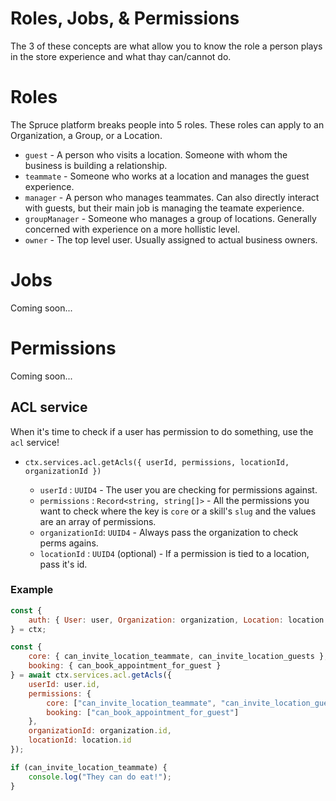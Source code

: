 # Roles, Jobs, & Permissions

The 3 of these concepts are what allow you to know the role a person plays in the store experience and what thay can/cannot do.

# Roles

The Spruce platform breaks people into 5 roles. These roles can apply to an Organization, a Group, or a Location.

-   `guest` - A person who visits a location. Someone with whom the business is building a relationship.
-   `teammate` - Someone who works at a location and manages the guest experience.
-   `manager` - A person who manages teammates. Can also directly interact with guests, but their main job is managing the teamate experience.
-   `groupManager` - Someone who manages a group of locations. Generally concerned with experience on a more hollistic level.
-   `owner` - The top level user. Usually assigned to actual business owners.

# Jobs

Coming soon...

# Permissions

Coming soon...

## ACL service

When it's time to check if a user has permission to do something, use the `acl` service!

-   `ctx.services.acl.getAcls({ userId, permissions, locationId, organizationId })`

    -   `userId` : `UUID4` - The user you are checking for permissions against.
    -   `permissions` : `Record<string, string[]>` - All the permissions you want to check where the key is `core` or a skill's `slug` and the values are an array of permissions.
    -   `organizationId`: `UUID4` - Always pass the organization to check perms agains.
    -   `locationId` : `UUID4` (optional) - If a permission is tied to a location, pass it's id.

### Example

```js
const {
    auth: { User: user, Organization: organization, Location: location }
} = ctx;

const {
    core: { can_invite_location_teammate, can_invite_location_guests },
    booking: { can_book_appointment_for_guest }
} = await ctx.services.acl.getAcls({
    userId: user.id,
    permissions: {
        core: ["can_invite_location_teammate", "can_invite_location_guests"],
        booking: ["can_book_appointment_for_guest"]
    },
    organizationId: organization.id,
    locationId: location.id
});

if (can_invite_location_teammate) {
    console.log("They can do eat!");
}
```
